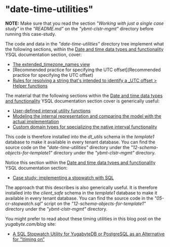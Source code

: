 # "date-time-utilities"

**NOTE:** Make sure that you read the section _"Working with just a single case study"_ in the _"README.md"_ on the _"ybmt-clstr-mgmt"_ directory before running this case-study.

The code and data in the _"date-time-utilities"_ directory tree implement what the following sections, within the [Date and time data types and functionality](https://docs.yugabyte.com/preview/api/ysql/datatypes/type_datetime/) YSQL documentation section, cover:

- [The extended_timezone_names view](https://docs.yugabyte.com/preview/api/ysql/datatypes/type_datetime/timezones/extended-timezone-names/)
- [Recommended practice for specifying the UTC offset](Recommended practice for specifying the UTC offset)
- [Rules for resolving a string that's intended to identify a _UTC offset > Helper functions](https://docs.yugabyte.com/preview/api/ysql/datatypes/type_datetime/timezones/ways-to-spec-offset/name-res-rules/helper-functions/)

The material that the following sections within the [Date and time data types and functionality](https://docs.yugabyte.com/preview/api/ysql/datatypes/type_datetime/) YSQL documentation section cover is generically useful:

- [User-defined interval utility functions](https://docs.yugabyte.com/preview/api/ysql/datatypes/type_datetime/date-time-data-types-semantics/type-interval/interval-utilities/)
- [Modeling the internal representation and comparing the model with the actual implementation](https://docs.yugabyte.com/preview/api/ysql/datatypes/type_datetime/date-time-data-types-semantics/type-interval/interval-representation/internal-representation-model/)
- [Custom domain types for specializing the native interval functionality](https://docs.yugabyte.com/preview/api/ysql/datatypes/type_datetime/date-time-data-types-semantics/type-interval/custom-interval-domains/)

This code is therefore installed into the _dt_utils_ schema in the _template1_ database to make it available in every tenant database. You can find the source code on the _"date-time-utilities"_ directory under the _"12-schema-objects-for-template1"_ directory under the _"ybmt-clstr-mgmt"_ directory.

Notice this section within the [Date and time data types and functionality](https://docs.yugabyte.com/preview/api/ysql/datatypes/type_datetime/) YSQL documentation section:

- [Case study: implementing a stopwatch with SQL](https://docs.yugabyte.com/preview/api/ysql/datatypes/type_datetime/stopwatch/)

The approach that this describes is also generically useful. It is therefore installed into the _client_safe_ schema in the _template1_ database to make it available in every tenant database. You can find the source code in the _"05-cr-stopwatch.sql"_ script on the _"12-schema-objects-for-template1"_ directory under the _"ybmt-clstr-mgmt"_ directory.

You might prefer to read about these timing utilities in this blog post on the _yugabyte.com/blog_ site:

- [A SQL Stopwatch Utility for YugabyteDB or PostgreSQL as an Alternative for “\timing on”](https://www.yugabyte.com/blog/a-sql-stopwatch-utility-for-yugabytedb-or-postgresql-as-an-alternative-for-timing-on/)